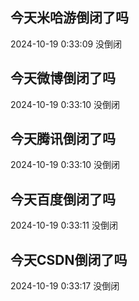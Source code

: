 ## 今天米哈游倒闭了吗

2024-10-19 0:33:09 没倒闭

## 今天微博倒闭了吗

2024-10-19 0:33:10 没倒闭

## 今天腾讯倒闭了吗

2024-10-19 0:33:10 没倒闭

## 今天百度倒闭了吗

2024-10-19 0:33:11 没倒闭

## 今天CSDN倒闭了吗

2024-10-19 0:33:17 没倒闭

